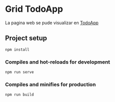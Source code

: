 # Grid TodoApp
La pagina web se pude visualizar en [TodoApp](grud-todo-app.netlify.app)

## Project setup
```
npm install
```

### Compiles and hot-reloads for development
```
npm run serve
```

### Compiles and minifies for production
```
npm run build
```
